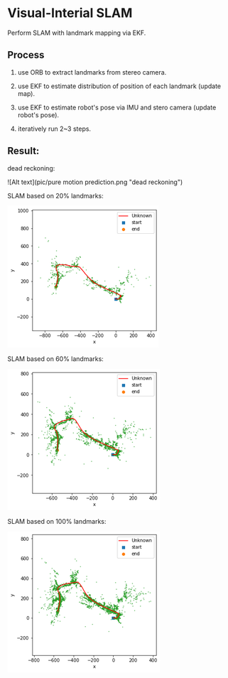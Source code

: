 # Visual-Interial SLAM
Perform SLAM with landmark mapping via EKF.

## Process
1. use ORB to extract landmarks from stereo camera.

2. use EKF to estimate distribution of position of each landmark (update map).

3. use EKF to estimate robot's pose via IMU and stero camera (update robot's pose).

4. iteratively run 2~3 steps.

## Result:

dead reckoning:

![Alt text](pic/pure motion prediction.png  "dead reckoning")

SLAM based on 20% landmarks:

![Alt text](pic/pct_0.2.png  "pct_0.2")

SLAM based on 60% landmarks:

![Alt text](pic/pct_0.6.png  "pct_0.6")

SLAM based on 100% landmarks:

![Alt text](pic/pct_1.png  "pct_1")
